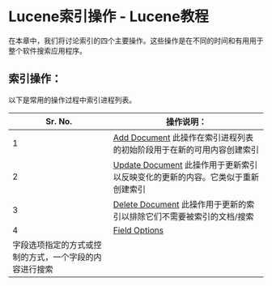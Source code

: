 # Lucene索引操作 - Lucene教程

在本章中，我们将讨论索引的四个主要操作。这些操作是在不同的时间和有用用于整个软件搜索应用程序。

## 索引操作：

以下是常用的操作过程中索引进程列表。

| Sr. No. | 操作说明： |
| --- | --- |
| 1 | [Add Document](http://www.yiibai.com/lucene/lucene_adddocument.html) 此操作在索引进程列表的初始阶段用于在新的可用内容创建索引 |
| 2 | [Update Document](http://www.yiibai.com/lucene/lucene_updatedocument.html) 此操作用于更新索引以反映变化的更新的内容。它类似于重新创建索引 |
| 3 | [Delete Document](http://www.yiibai.com/lucene/lucene_deletedocument.html) 此操作用于更新的索引以排除它们不需要被索引的文档/搜索 |
| 4 | [Field Options](http://www.yiibai.com/lucene/lucene_fieldoptions.html) 
字段选项指定的方式或控制的方式，一个字段的内容进行搜索 |


